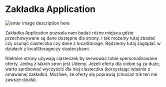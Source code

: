 # Zakładka Application

![enter image description here](https://kursjs.pl/kurs/debuger/debuger-storage.png)

Zakładka Application pozwala nam badać różne miejsca gdzie przechowywane są dane dostępne dla strony. I tak możemy tutaj zbadać czy usunąć ciasteczka czy dane z localStorage. Będziemy tutaj zaglądać w działach z localStorageczy ciasteczkami.

Niektóre strony używają ciasteczek by serwować tobie spersonalizowane oferty. Jedną z takich stron jest Udemy. Jeżeli oferty dla ciebie są za duże, warto spróbować wyczyścić dla niej ciasteczka (korzystając właśnie z omawianej zakładki). Możliwe, że oferty się poprawią (chociaż trik ten nie zawsze działa).